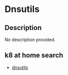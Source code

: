 # Dnsutils

## Description

No description provided.

## k8 at home search

- [dnsutils](https://nanne.dev/k8s-at-home-search/#/dnsutils)

